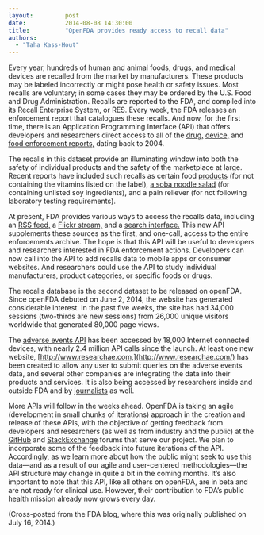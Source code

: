 ```yaml
---
layout:         post
date:           2014-08-08 14:30:00
title:          "OpenFDA provides ready access to recall data"
authors:        
  - "Taha Kass-Hout"
---
```


Every year, hundreds of human and animal foods, drugs, and medical devices are recalled from the market by manufacturers. These products may be labeled incorrectly or might pose health or safety issues. Most recalls are voluntary; in some cases they may be ordered by the U.S. Food and Drug Administration. Recalls are reported to the FDA, and compiled into its Recall Enterprise System, or RES. Every week, the FDA releases an enforcement report that catalogues these recalls. And now, for the first time, there is an Application Programming Interface (API) that offers developers and researchers direct access to all of the [drug,](http://open.fda.gov/drug/enforcement/) [device,](http://open.fda.gov/device/enforcement/) and [food enforcement reports,](http://open.fda.gov/food/enforcement/) dating back to 2004.

The recalls in this dataset provide an illuminating window into both the safety of individual products and the safety of the marketplace at large. Recent reports have included such recalls as certain food [products](http://www.accessdata.fda.gov/scripts/enforcement/enforce_rpt-Product-Tabs.cfm?action=select&recall_number=V-075-2014&w=06252014&lang=eng) (for not containing the vitamins listed on the label), [a soba noodle salad](http://www.accessdata.fda.gov/scripts/enforcement/enforce_rpt-Product-Tabs.cfm?action=select&recall_number=F-2033-2014&w=06252014&lang=eng) (for containing unlisted soy ingredients), and a pain reliever  (for not following laboratory testing requirements).

At present, FDA provides various ways to access the recalls data, including an [RSS feed,](http://www.fda.gov/AboutFDA/ContactFDA/StayInformed/RSSFeeds/Recalls/rss.xml) a [Flickr stream,](https://www.flickr.com/photos/fdaphotos/sets/72157639317944704/) and a [search interface.](http://www.fda.gov/Safety/Recalls/default.htm) This new API supplements these sources as the first, and one-call, access to the entire enforcements archive. The hope is that this API will be useful to developers and researchers interested in FDA enforcement actions. Developers can now call into the API to add recalls data to mobile apps or consumer websites. And researchers could use the API to study individual manufacturers, product categories, or specific foods or drugs.

The recalls database is the second dataset to be released on openFDA. Since openFDA debuted on June 2, 2014, the website has generated considerable interest. In the past five weeks, the site has had 34,000 sessions (two-thirds are new sessions) from 26,000 unique visitors worldwide that generated 80,000 page views.

The [adverse events API](http://open.fda.gov/drug/event/) has been accessed by 18,000 Internet connected devices, with nearly 2.4 million API calls since the launch.  At least one new website, [http://www.researchae.com,](http://www.researchae.com/) has been created to allow any user to submit queries on the adverse events data, and several other companies are integrating the data into their products and services. It is also being accessed by researchers inside and outside FDA and by [journalists](http://www.fiercepharma.com/story/biogen-ms-blockbuster-tecfidera-earns-high-marks-safety/2014-06-26) as well.

More APIs will follow in the weeks ahead. OpenFDA is taking an agile (development in small chunks of iterations) approach in the creation and release of these APIs, with the objective of getting feedback from developers and researchers (as well as from industry and the public) at the [GitHub](http://github.com/FDA/openfda) and [StackExchange](https://opendata.stackexchange.com/questions/tagged/openfda) forums that serve our project. We plan to incorporate some of the feedback into future iterations of the API. Accordingly, as we learn more about how the public might seek to use this data—and as a result of our agile and user-centered methodologies—the API structure may change in quite a bit in the coming months. It’s also important to note that this API, like all others on openFDA, are in beta and are not ready for clinical use. However, their contribution to FDA’s public health mission already now grows every day.

(Cross-posted from the FDA blog, where this was originally published on July 16, 2014.)